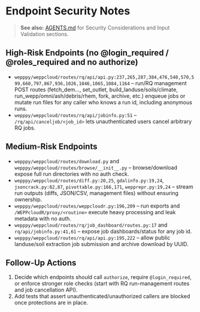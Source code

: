 # Endpoint Security Notes

> **See also:** [AGENTS.md](../../AGENTS.md) for Security Considerations and Input Validation sections.

## High-Risk Endpoints (no @login_required / @roles_required and no authorize)
- `wepppy/weppcloud/routes/rq/api/api.py:237,265,287,384,476,540,570,599,660,797,867,936,1026,1046,1065,1084,1164` – run/RQ management POST routes (fetch_dem…, set_outlet, build_landuse/soils/climate, run_wepp/omni/ash/debris/rhem, fork, archive, etc.) enqueue jobs or mutate run files for any caller who knows a run id, including anonymous runs.
- `wepppy/weppcloud/routes/rq/api/jobinfo.py:51` – `/rq/api/canceljob/<job_id>` lets unauthenticated users cancel arbitrary RQ jobs.

## Medium-Risk Endpoints
- `wepppy/weppcloud/routes/download.py` and `wepppy/weppcloud/routes/browse/__init__.py` – browse/download expose full run directories with no auth check.
- `wepppy/weppcloud/routes/diff.py:20,25`, `gdalinfo.py:19,24`, `jsoncrack.py:82,87`, `pivottable.py:166,171`, `wepprepr.py:19,24` – stream run outputs (diffs, JSON/CSV, management files) without ensuring ownership.
- `wepppy/weppcloud/routes/weppcloudr.py:196,209` – run exports and `/WEPPcloudR/proxy/<routine>` execute heavy processing and leak metadata with no auth.
- `wepppy/weppcloud/routes/rq/job_dashboard/routes.py:17` and `rq/api/jobinfo.py:41,61` – expose job dashboards/status for any job id.
- `wepppy/weppcloud/routes/rq/api/api.py:195,222` – allow public landuse/soil extraction job submission and archive download by UUID.

## Follow-Up Actions
1. Decide which endpoints should call `authorize`, require `@login_required`, or enforce stronger role checks (start with RQ run-management routes and job cancellation API).
2. Add tests that assert unauthenticated/unauthorized callers are blocked once protections are in place.
